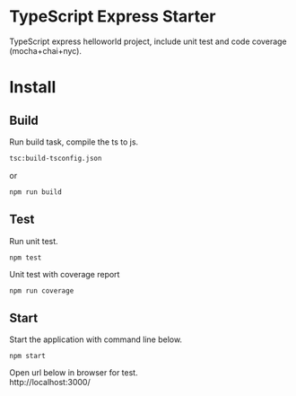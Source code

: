 TypeScript Express Starter
=======
TypeScript express helloworld project, include unit test and code coverage (mocha+chai+nyc).

# Install
## Build
Run build task, compile the ts to js.
```bash
tsc:build-tsconfig.json
```
or
```
npm run build
```
## Test
Run unit test.
```
npm test
```
Unit test with coverage report
```
npm run coverage
```

## Start
Start the application with command line below. 
```
npm start
```

Open url below in browser for test.    
http://localhost:3000/
